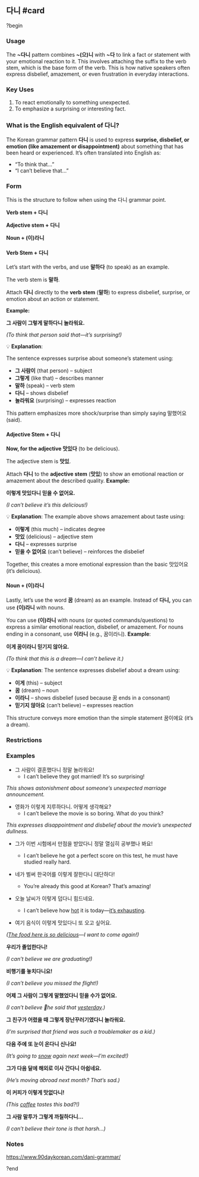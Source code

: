 ## 다니 #card
?begin
### Usage
The **~다니** pattern combines **~(으)니** with **~다** to link a fact or statement with your emotional reaction to it. This involves attaching the suffix to the verb stem, which is the base form of the verb. This is how native speakers often express disbelief, amazement, or even frustration in everyday interactions.

### **Key Uses**

1. To react emotionally to something unexpected.
2. To emphasize a surprising or interesting fact.
### **What is the English equivalent of 다니?**

The Korean grammar pattern **다니** is used to express **surprise, disbelief, or emotion (like amazement or disappointment)** about something that has been heard or experienced. It’s often translated into English as:

- “To think that…”
- “I can’t believe that…”
### Form
This is the structure to follow when using the 다니 grammar point.

**Verb stem + 다니**

**Adjective stem + 다니**

**Noun + (이)라니**
#### **Verb Stem + 다니**

Let’s start with the verbs, and use **말하다** (to speak) as an example.

The verb stem is **말하**.

Attach **다니** directly to the **verb stem** (**말하**) to express disbelief, surprise, or emotion about an action or statement.

**Example:**

**그 사람이 그렇게 말하다니 놀라워요.**

_(To think that person said that—it’s surprising!)_

💡 **Explanation**:

The sentence expresses surprise about someone’s statement using:
- **그 사람이** (that person) – subject
- **그렇게** (like that) – describes manner
- **말하** (speak) – verb stem
- **다니** – shows disbelief
- **놀라워요** (surprising) – expresses reaction

This pattern emphasizes more shock/surprise than simply saying 말했어요 (said).
#### **Adjective Stem + 다니**

**Now, for the adjective 맛있다** (to be delicious).

The adjective stem is **맛있**.

Attach **다니** to the **adjective stem** (**맛있**) to show an emotional reaction or amazement about the described quality.
**Example:**

**이렇게 맛있다니 믿을 수 없어요.**

_(I can’t believe it’s this delicious!)_

💡 **Explanation**:
The example above shows amazement about taste using:

- **이렇게** (this much) – indicates degree
- **맛있** (delicious) – adjective stem
- **다니** – expresses surprise
- **믿을 수 없어요** (can’t believe) – reinforces the disbelief

Together, this creates a more emotional expression than the basic 맛있어요 (it’s delicious).

#### **Noun + (이)라니**

Lastly, let’s use the word **꿈** (dream) as an example. Instead of **다니,** you can use **(이)라니** with nouns.

You can use **(이)라니** with nouns (or quoted commands/questions) to express a similar emotional reaction, disbelief, or amazement. For nouns ending in a consonant, use **이라니** (e.g., 꿈이라니).
**Example**:

**이게 꿈이라니 믿기지 않아요.**

_(To think that this is a dream—I can’t believe it.)_

💡 **Explanation**:
The sentence expresses disbelief about a dream using:

- **이게** (this) – subject
- **꿈** (dream) – noun
- **이라니** – shows disbelief (used because 꿈 ends in a consonant)
- **믿기지 않아요** (can’t believe) – expresses reaction

This structure conveys more emotion than the simple statement 꿈이에요 (it’s a dream).

### Restrictions
### Examples
* 그 사람이 결혼했다니 정말 놀라워요! 
	* I can’t believe they got married! It’s so surprising!

_This shows astonishment about someone’s unexpected marriage announcement._

* 영화가 이렇게 지루하다니. 어떻게 생각해요?
	* I can’t believe the movie is so boring. What do you think?

_This expresses disappointment and disbelief about the movie’s unexpected dullness._

* 그가 이번 시험에서 만점을 받았다니 정말 열심히 공부했나 봐요!
	* I can’t believe he got a perfect score on this test, he must have studied really hard.

* 네가 벌써 한국어를 이렇게 잘한다니 대단하다!
	* You’re already this good at Korean? That’s amazing!

* 오늘 날씨가 이렇게 덥다니 힘드네요.
	* I can’t believe how [hot](https://www.90daykorean.com/hot-in-korean/) it is today—[it’s exhausting](https://www.90daykorean.com/im-tired-in-korean/).

* 여기 음식이 이렇게 맛있다니 또 오고 싶어요.

_([The food here is so delicious](https://www.90daykorean.com/delicious-in-korean/)—I want to come again!)_

**우리가 졸업한다니!**

_(I can’t believe we are graduating!)_

**비행기를 놓치다니요!**

_(I can’t believe you missed the flight!)_

**어제 그 사람이 그렇게 말했었다니 믿을 수가 없어요.**

_(I can’t believe he said that [yesterday](https://www.90daykorean.com/yesterday-in-korean/).)_

**그 친구가 어렸을 때 그렇게 장난꾸러기였다니 놀라워요.**

_(I’m surprised that friend was such a troublemaker as a kid.)_

**다음 주에 또 눈이 온다니 신나요!**

_(It’s going to [snow](https://www.90daykorean.com/snow-in-korean/) again next week—I’m excited!)_

**그가 다음 달에 해외로 이사 간다니 아쉽네요.**

_(He’s moving abroad next month? That’s sad.)_

**이 커피가 이렇게 맛없다니!**

_(This [coffee](https://www.90daykorean.com/coffee-in-korean/) tastes this bad?!)_

**그 사람 말투가 그렇게 까칠하다니…**

_(I can’t believe their tone is that harsh…)_

### Notes
https://www.90daykorean.com/dani-grammar/

?end

